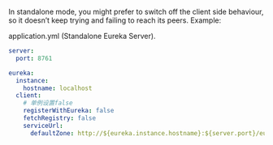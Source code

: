 In standalone mode, you might prefer to switch off the client side behaviour, so it doesn’t keep trying and failing to reach its peers. Example:

application.yml (Standalone Eureka Server). 

```yaml
server:
  port: 8761

eureka:
  instance:
    hostname: localhost
  client:
    # 单例设置false
    registerWithEureka: false
    fetchRegistry: false
    serviceUrl:
      defaultZone: http://${eureka.instance.hostname}:${server.port}/eureka/
```